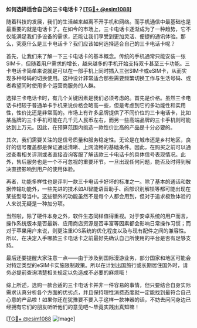 **如何选择适合自己的三卡电话卡？[[TG💪+ @esim1088](https://t.me/s/esim1088)]**

随着科技的发展，我们的生活越来越离不开手机和网络。而手机通信中最基础也是最重要的就是电话卡了。在如今的市场上，三卡电话卡逐渐成为了一种趋势，它不仅能满足我们多设备的需求，还能让我们享受到更加灵活、便捷的通讯体验。那么，究竟什么是三卡电话卡？我们应该如何选择适合自己的三卡电话卡呢？

首先，让我们来了解一下三卡电话卡的基本概念。传统的手机通常只能安装一张SIM卡，但随着用户需求的增长，越来越多的手机开始支持双卡甚至三卡功能。三卡电话卡简单来说就是可以在一部手机上同时插入三张SIM卡或eSIM卡，从而实现多种号码的切换使用。这种设计非常适合那些需要频繁切换工作与生活号码、或者希望同时使用多个运营商服务的人群。

选择三卡电话卡时，有几个关键因素是我们必须考虑的。首先是价格。虽然三卡电话卡相较于普通单卡手机来说价格会略高一些，但是考虑到它的多功能性和实用性，性价比还是非常高的。市场上有许多品牌提供了不同价位的三卡电话卡，比如某品牌的三卡手机可能在几千元人民币左右，而另一些高端品牌的三卡手机则可能达到上万元。因此，在预算范围内挑选一款性价比高的产品是十分必要的。

其次，我们需要关注的是信号质量和服务稳定性。无论是在城市还是乡村地区，良好的信号覆盖都是保证通话清晰、上网流畅的基础条件。因此，在购买之前可以通过查看相关评测或者直接咨询客服了解该款三卡电话卡的具体信号表现情况。此外，售后服务也是一个不可忽视的重要环节。一旦出现任何问题，能否及时得到解决直接影响到用户的使用体验。

再者，功能多样性也是评判一款三卡电话卡好坏的标准之一。除了基本的通话和数据传输功能外，一些先进的技术如AI智能语音助手、面部识别解锁等都可能出现在某些型号当中。这些额外的功能虽然不是每个人都会用到，但对于追求极致体验的人来说无疑是一种加分项。

当然啦，除了硬件本身之外，软件生态同样值得重视。对于安卓系统的用户而言，操作系统版本是否最新、应用商店资源是否丰富等因素都会影响日常操作习惯；而对于苹果用户来说，则更注重iOS系统的优化程度以及与现有配件之间的兼容性。所以，在决定入手哪款三卡电话卡之前最好先确认自己所使用的平台是否有足够支持。

最后还要提醒大家注意一点——由于涉及到国际漫游业务，部分国家和地区可能会对特定类型的eSIM卡实施限制政策。所以在计划出国旅行或长期居住国外时，请务必提前查询清楚相关规定以免造成不必要的麻烦哦！

综上所述，选购一款合适的三卡电话卡并非一件容易的事情，但只要结合自身实际需求认真分析各个方面的优劣点，并且保持理性消费态度就一定能找到最符合自己心意的产品啦！如果你还在犹豫要不要入手这样一款神器的话，不妨去问问身边已经拥有它们的朋友听听他们的意见吧～毕竟实践出真知嘛！

[[TG💪+ @esim1088](https://t.me/s/esim1088) ![Image](https://i.postimg.cc/4NQfJmqS/Snipaste-2025-05-13-00-14-12.png)]